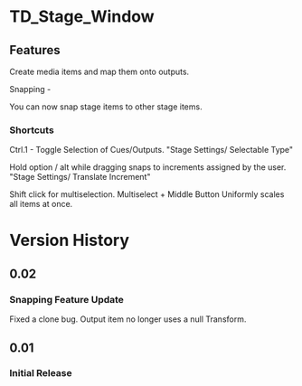 # TD_Stage_Window

## Features

Create media items and map them onto outputs.

Snapping - 

You can now snap stage items to other stage items. 

### Shortcuts

Ctrl.1 - Toggle Selection of Cues/Outputs. "Stage Settings/ Selectable Type"

Hold option / alt while dragging snaps to increments assigned by the user. "Stage Settings/ Translate Increment"

Shift click for multiselection. Multiselect + Middle Button Uniformly scales all items at once.

# Version History

## 0.02
### Snapping Feature Update

Fixed a clone bug. Output item no longer uses a null Transform.


## 0.01
### Initial Release

